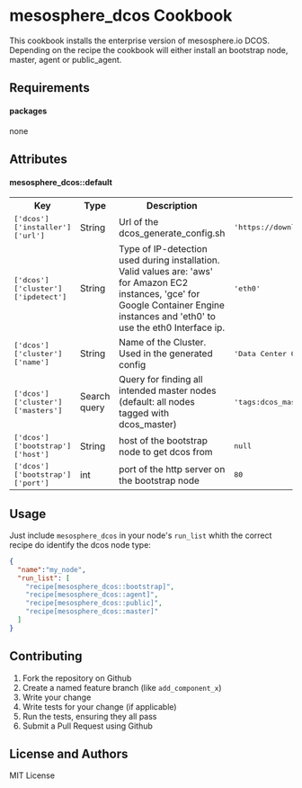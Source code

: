 mesosphere_dcos Cookbook
========================

This cookbook installs the enterprise version of mesosphere.io DCOS.
Depending on the recipe the cookbook will either install an bootstrap node, master, agent or public_agent.

Requirements
------------

#### packages

none

Attributes
----------

#### mesosphere_dcos::default
<table>
  <tr>
    <th>Key</th>
    <th>Type</th>
    <th>Description</th>
    <th>Default</th>
  </tr>
  <tr>
    <td><tt>['dcos']['installer']['url']</tt></td>
    <td>String</td>
    <td>Url of the dcos_generate_config.sh</td>
    <td><tt>'https://downloads.dcos.io/dcos/EarlyAccess/dcos_generate_config.sh'</tt></td>
  </tr>
  <tr>
    <td><tt>['dcos']['cluster']['ipdetect']</tt></td>
    <td>String</td>
    <td>Type of IP-detection used during installation. Valid values are: 'aws' for Amazon EC2 instances, 'gce' for Google Container Engine instances and 'eth0' to use the eth0 Interface ip.</td>
    <td><tt>'eth0'</tt></td>
  </tr>
  <tr>
    <td><tt>['dcos']['cluster']['name']</tt></td>
    <td>String</td>
    <td>Name of the Cluster. Used in the generated config</td>
    <td><tt>'Data Center Operation System'</tt></td>
  </tr>
  <tr>
    <td><tt>['dcos']['cluster']['masters']</tt></td>
    <td>Search query</td>
    <td>Query for finding all intended master nodes (default: all nodes tagged with dcos_master)</td>
    <td><tt>'tags:dcos_master'</tt></td>
  </tr>
  <tr>
    <td><tt>['dcos']['bootstrap']['host']</tt></td>
    <td>String</td>
    <td>host of the bootstrap node to get dcos from</td>
    <td><tt>null</tt></td>
  </tr>
  <tr>
    <td><tt>['dcos']['bootstrap']['port']</tt></td>
    <td>int</td>
    <td>port of the http server on the bootstrap node</td>
    <td><tt>80</tt></td>
  </tr>
</table>

Usage
-----

Just include `mesosphere_dcos` in your node's `run_list` whith the correct recipe do identify the dcos node type:

```json
{
  "name":"my_node",
  "run_list": [
    "recipe[mesosphere_dcos::bootstrap]",
    "recipe[mesosphere_dcos::agent]",
    "recipe[mesosphere_dcos::public]",
    "recipe[mesosphere_dcos::master]"
  ]
}
```

Contributing
------------

1. Fork the repository on Github
2. Create a named feature branch (like `add_component_x`)
3. Write your change
4. Write tests for your change (if applicable)
5. Run the tests, ensuring they all pass
6. Submit a Pull Request using Github

License and Authors
-------------------
MIT License
